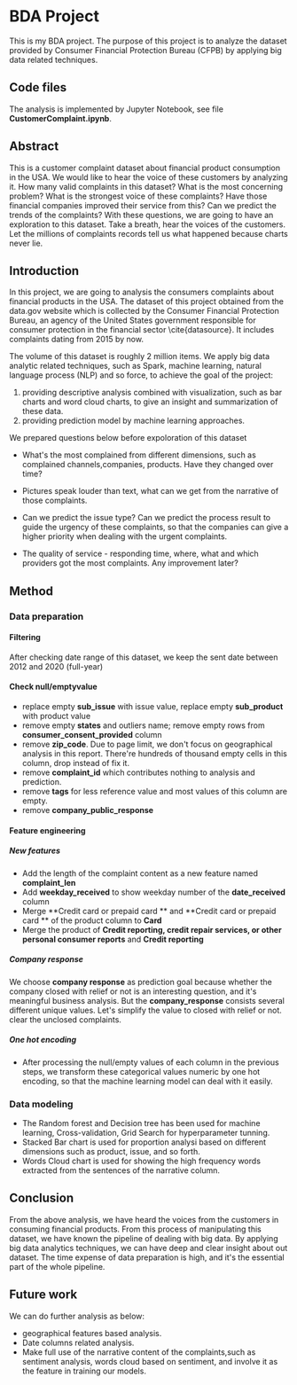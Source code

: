 # BDA Project
This is my BDA project. The purpose of this project is to analyze the dataset provided by Consumer Financial Protection Bureau (CFPB) by applying big data related techniques.
## Code files
The analysis is implemented by Jupyter Notebook, see file **CustomerComplaint.ipynb**.

## Abstract
This is a customer complaint dataset about financial product consumption in the USA. We would like to hear the voice of these customers by analyzing it. How many valid complaints in this dataset? What is the most concerning problem? What is the strongest voice of these complaints? Have those financial companies improved their service from this? Can we predict the trends of the complaints?
With these questions, we are going to have an exploration to this dataset. Take a breath, hear the voices of the customers. Let the millions of complaints records tell us what happened because charts never lie.

## Introduction
In this project, we are going to analysis the consumers complaints about financial products in the USA. The dataset of this project obtained from the data.gov website which is collected by the Consumer Financial Protection Bureau, an agency of the United States government responsible for consumer protection in the financial sector \cite{datasource}. It includes complaints dating from 2015 by now. 

The volume of this dataset is roughly 2 million items. We apply big data analytic related techniques, such as Spark, machine learning, natural language process (NLP) and so force, to achieve the goal of the project:

1. providing descriptive analysis combined with visualization, such as bar charts and word cloud charts, to give an insight and summarization of these data.
2. providing prediction model by machine learning approaches.

We prepared questions below before expoloration of this dataset
- What's the most complained from different dimensions, such as complained channels,companies, products. Have they changed over time?

- Pictures speak louder than text, what can we get from the narrative of those complaints.
- Can we predict the issue type? Can we predict the process result to guide the urgency of these complaints, so that the companies can give a  higher priority when dealing with the urgent complaints.
- The quality of service - responding time, where, what and which providers got the most complaints. Any improvement later? 

## Method
### Data preparation
#### Filtering
After checking date range of this dataset, we keep the sent date between 2012 and 2020 (full-year)
#### Check null/emptyvalue
- replace empty **sub_issue** with issue value, replace empty **sub_product** with product value
- remove empty **states** and outliers name; remove empty rows from **consumer_consent_provided** column
- remove **zip_code**. Due to page limit, we don't focus on geographical analysis in this report. There're hundreds of thousand empty cells in this column, drop instead of fix it. 
- remove **complaint_id** which contributes nothing to analysis and prediction.
- remove **tags** for less reference value and most values of this column are empty.
- remove **company_public_response**

#### Feature engineering
##### New features
- Add the length of the complaint content as a new feature named **complaint_len** 
- Add **weekday_received** to show weekday number of the **date_received** column
- Merge **Credit card or prepaid card	** and **Credit card or prepaid card ** of the product column	to **Card** 
- Merge the product of **Credit reporting, credit repair services, or other personal consumer reports** and **Credit reporting** 

##### Company response
We choose **company response** as prediction goal because whether the company closed with relief or not is an interesting question, and it's meaningful business analysis. But the **company_response** consists several different unique values. Let's simplify the value to closed with relief or not.
clear the unclosed complaints.

##### One hot encoding
- After processing the null/empty values of each column in the previous steps, we transform these categorical values numeric by one hot encoding, so that the machine learning model can deal with it easily.

### Data modeling
 - The Random forest and Decision tree has been used for machine learning, Cross-validation, Grid Search for hyperparameter tunning.
 - Stacked Bar chart is used for proportion analysi based on different dimensions such as product, issue, and so forth.
 - Words Cloud chart is used for showing the high frequency words extracted from the sentences of the narrative column.


## Conclusion
From the above analysis, we have heard the voices from the customers in consuming financial products. From this process of manipulating this dataset, we have known the pipeline of dealing with big data. By applying big data analytics techniques, we can have deep and clear insight about out dataset.
The time expense of data preparation is high, and it's the essential part of the whole pipeline.

## Future work
We can do further analysis as below:
- geographical features based analysis.
 - Date columns related analysis.
 - Make full use of the narrative content of the complaints,such as sentiment analysis, words cloud based on sentiment, and involve it as the feature in training our models. 

